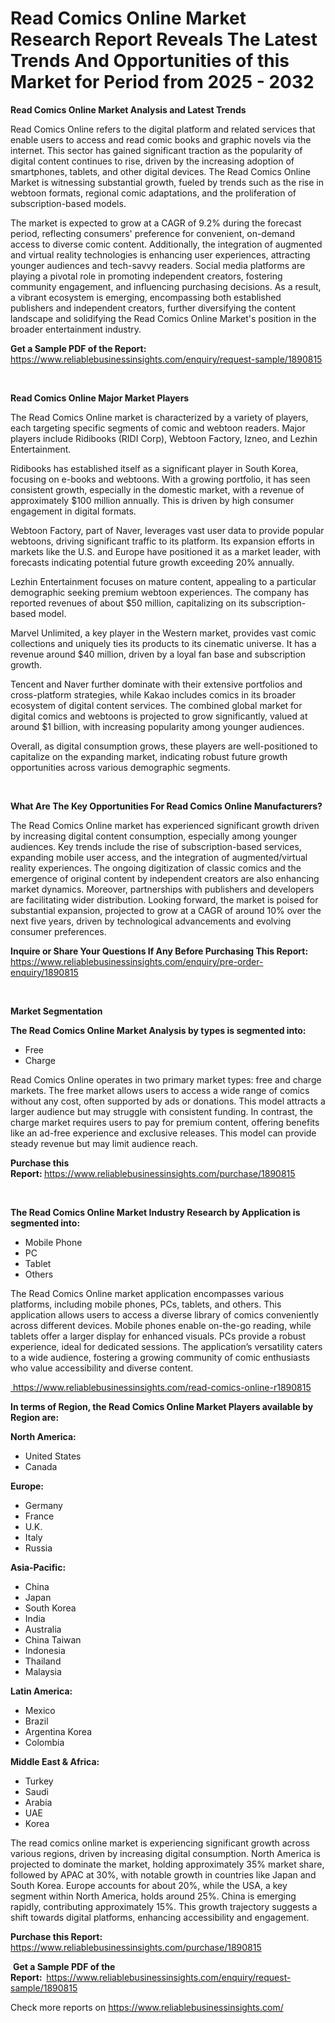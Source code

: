 <p><h1>Read Comics Online Market Research Report Reveals The Latest Trends And Opportunities of this Market for Period from 2025 - 2032</h1></p><p><strong>Read Comics Online Market Analysis and Latest Trends</strong></p>
<p><p>Read Comics Online refers to the digital platform and related services that enable users to access and read comic books and graphic novels via the internet. This sector has gained significant traction as the popularity of digital content continues to rise, driven by the increasing adoption of smartphones, tablets, and other digital devices. The Read Comics Online Market is witnessing substantial growth, fueled by trends such as the rise in webtoon formats, regional comic adaptations, and the proliferation of subscription-based models.</p><p>The market is expected to grow at a CAGR of 9.2% during the forecast period, reflecting consumers' preference for convenient, on-demand access to diverse comic content. Additionally, the integration of augmented and virtual reality technologies is enhancing user experiences, attracting younger audiences and tech-savvy readers. Social media platforms are playing a pivotal role in promoting independent creators, fostering community engagement, and influencing purchasing decisions. As a result, a vibrant ecosystem is emerging, encompassing both established publishers and independent creators, further diversifying the content landscape and solidifying the Read Comics Online Market's position in the broader entertainment industry.</p></p>
<p><strong>Get a Sample PDF of the Report:&nbsp;</strong> <a href="https://www.reliablebusinessinsights.com/enquiry/request-sample/1890815?utm_campaign=2247&utm_medium=2&utm_source=Github&utm_content=ia&utm_term=11032025&utm_id=read-comics-online">https://www.reliablebusinessinsights.com/enquiry/request-sample/1890815</a></p>
<p>&nbsp;</p>
<p><strong>Read Comics Online Major Market Players</strong></p>
<p><p>The Read Comics Online market is characterized by a variety of players, each targeting specific segments of comic and webtoon readers. Major players include Ridibooks (RIDI Corp), Webtoon Factory, Izneo, and Lezhin Entertainment. </p><p>Ridibooks has established itself as a significant player in South Korea, focusing on e-books and webtoons. With a growing portfolio, it has seen consistent growth, especially in the domestic market, with a revenue of approximately $100 million annually. This is driven by high consumer engagement in digital formats.</p><p>Webtoon Factory, part of Naver, leverages vast user data to provide popular webtoons, driving significant traffic to its platform. Its expansion efforts in markets like the U.S. and Europe have positioned it as a market leader, with forecasts indicating potential future growth exceeding 20% annually.</p><p>Lezhin Entertainment focuses on mature content, appealing to a particular demographic seeking premium webtoon experiences. The company has reported revenues of about $50 million, capitalizing on its subscription-based model.</p><p>Marvel Unlimited, a key player in the Western market, provides vast comic collections and uniquely ties its products to its cinematic universe. It has a revenue around $40 million, driven by a loyal fan base and subscription growth.</p><p>Tencent and Naver further dominate with their extensive portfolios and cross-platform strategies, while Kakao includes comics in its broader ecosystem of digital content services. The combined global market for digital comics and webtoons is projected to grow significantly, valued at around $1 billion, with increasing popularity among younger audiences.</p><p>Overall, as digital consumption grows, these players are well-positioned to capitalize on the expanding market, indicating robust future growth opportunities across various demographic segments.</p></p>
<p>&nbsp;</p>
<p><strong>What Are The Key Opportunities For Read Comics Online Manufacturers?</strong></p>
<p><p>The Read Comics Online market has experienced significant growth driven by increasing digital content consumption, especially among younger audiences. Key trends include the rise of subscription-based services, expanding mobile user access, and the integration of augmented/virtual reality experiences. The ongoing digitization of classic comics and the emergence of original content by independent creators are also enhancing market dynamics. Moreover, partnerships with publishers and developers are facilitating wider distribution. Looking forward, the market is poised for substantial expansion, projected to grow at a CAGR of around 10% over the next five years, driven by technological advancements and evolving consumer preferences.</p></p>
<p><strong>Inquire or Share Your Questions If Any Before Purchasing This Report:</strong> <a href="https://www.reliablebusinessinsights.com/enquiry/pre-order-enquiry/1890815?utm_campaign=2247&utm_medium=2&utm_source=Github&utm_content=ia&utm_term=11032025&utm_id=read-comics-online">https://www.reliablebusinessinsights.com/enquiry/pre-order-enquiry/1890815</a></p>
<p>&nbsp;</p>
<p><strong>Market Segmentation</strong></p>
<p><strong>The Read Comics Online Market Analysis by types is segmented into:</strong></p>
<p><ul><li>Free</li><li>Charge</li></ul></p>
<p><p>Read Comics Online operates in two primary market types: free and charge markets. The free market allows users to access a wide range of comics without any cost, often supported by ads or donations. This model attracts a larger audience but may struggle with consistent funding. In contrast, the charge market requires users to pay for premium content, offering benefits like an ad-free experience and exclusive releases. This model can provide steady revenue but may limit audience reach.</p></p>
<p><strong>Purchase this Report:&nbsp;</strong><a href="https://www.reliablebusinessinsights.com/purchase/1890815?utm_campaign=2247&utm_medium=2&utm_source=Github&utm_content=ia&utm_term=11032025&utm_id=read-comics-online">https://www.reliablebusinessinsights.com/purchase/1890815</a></p>
<p>&nbsp;</p>
<p><strong>The Read Comics Online Market Industry Research by Application is segmented into:</strong></p>
<p><ul><li>Mobile Phone</li><li>PC</li><li>Tablet</li><li>Others</li></ul></p>
<p><p>The Read Comics Online market application encompasses various platforms, including mobile phones, PCs, tablets, and others. This application allows users to access a diverse library of comics conveniently across different devices. Mobile phones enable on-the-go reading, while tablets offer a larger display for enhanced visuals. PCs provide a robust experience, ideal for dedicated sessions. The application’s versatility caters to a wide audience, fostering a growing community of comic enthusiasts who value accessibility and diverse content.</p></p>
<p><a href="https://www.reliablebusinessinsights.com/read-comics-online-r1890815?utm_campaign=2247&utm_medium=2&utm_source=Github&utm_content=ia&utm_term=11032025&utm_id=read-comics-online">&nbsp;https://www.reliablebusinessinsights.com/read-comics-online-r1890815</a></p>
<p><strong>In terms of Region, the Read Comics Online Market Players available by Region are:</strong></p>
<p>
    <p> <strong> North America: </strong>
        <ul>
            <li>United States</li>
            <li>Canada</li>
        </ul>
        </p> 
    <p> <strong> Europe: </strong>
        <ul>
            <li>Germany</li>
            <li>France</li>
            <li>U.K.</li>
            <li>Italy</li>
            <li>Russia</li>
        </ul>
        </p> 
    <p> <strong> Asia-Pacific: </strong>
        <ul>
            <li>China</li>
            <li>Japan</li>
            <li>South Korea</li>
            <li>India</li>
            <li>Australia</li>
            <li>China Taiwan</li>
            <li>Indonesia</li>
            <li>Thailand</li>
            <li>Malaysia</li>
        </ul>
        </p> 
    <p> <strong> Latin America: </strong>
        <ul>
            <li>Mexico</li>
            <li>Brazil</li>
            <li>Argentina Korea</li>
            <li>Colombia</li>
        </ul>
        </p> 
    <p> <strong> Middle East & Africa: </strong>
        <ul>
            <li>Turkey</li>
            <li>Saudi</li>
            <li>Arabia</li>
            <li>UAE</li>
            <li>Korea</li>
        </ul>
    </p>
    </p>
<p><p>The read comics online market is experiencing significant growth across various regions, driven by increasing digital consumption. North America is projected to dominate the market, holding approximately 35% market share, followed by APAC at 30%, with notable growth in countries like Japan and South Korea. Europe accounts for about 20%, while the USA, a key segment within North America, holds around 25%. China is emerging rapidly, contributing approximately 15%. This growth trajectory suggests a shift towards digital platforms, enhancing accessibility and engagement.</p></p>
<p><strong>Purchase this Report: </strong><a href="https://www.reliablebusinessinsights.com/purchase/1890815?utm_campaign=2247&utm_medium=2&utm_source=Github&utm_content=ia&utm_term=11032025&utm_id=read-comics-online">https://www.reliablebusinessinsights.com/purchase/1890815</a></p>
<p>&nbsp;<strong>Get a Sample PDF of the Report:&nbsp;&nbsp;</strong><a href="https://www.reliablebusinessinsights.com/enquiry/request-sample/1890815?utm_campaign=2247&utm_medium=2&utm_source=Github&utm_content=ia&utm_term=11032025&utm_id=read-comics-online">https://www.reliablebusinessinsights.com/enquiry/request-sample/1890815</a></p>
<p><strong></strong></p>
<p>Check more reports on <a href="https://www.reliablebusinessinsights.com/?utm_campaign=2247&utm_medium=2&utm_source=Github&utm_content=ia&utm_term=11032025&utm_id=read-comics-online">https://www.reliablebusinessinsights.com/</a></p>